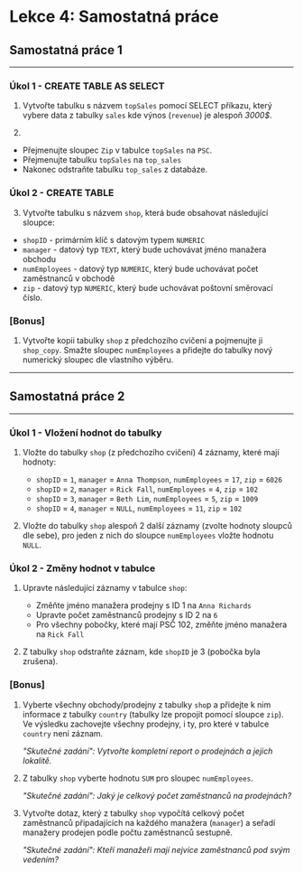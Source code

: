 # Lekce 4: Samostatná práce

## Samostatná práce 1
---

### Úkol 1 - CREATE TABLE AS SELECT

1. Vytvořte tabulku s názvem `topSales` pomocí SELECT příkazu, který vybere data z tabulky `sales` kde výnos (`revenue`) je alespoň _3000$_.


2. 
* Přejmenujte sloupec `Zip` v tabulce `topSales` na `PSC`.
* Přejmenujte tabulku `topSales` na `top_sales`
* Nakonec odstraňte tabulku `top_sales` z databáze.


### Úkol 2 - CREATE TABLE

3. Vytvořte tabulku s názvem `shop`, která bude obsahovat následující sloupce:

* `shopID` - primárním klíč s datovým typem `NUMERIC`
* `manager` -  datový typ `TEXT`, který bude uchovávat jméno manažera obchodu
* `numEmployees` - datový typ `NUMERIC`, který bude uchovávat počet zaměstnanců v obchodě
* `zip` - datový typ `NUMERIC`, který bude uchovávat poštovní směrovací číslo.


### [Bonus]

1. Vytvořte kopii tabulky `shop` z předchozího cvičení a pojmenujte ji `shop_copy`. Smažte sloupec `numEmployees` a přidejte do tabulky nový numerický sloupec dle vlastního výběru.


---

## Samostatná práce 2
---

### Úkol 1 - Vložení hodnot do tabulky

1. Vložte do tabulky `shop` (z předchozího cvičení) 4 záznamy, které mají hodnoty:
    * `shopID` = `1`, `manager` = `Anna Thompson`, `numEmployees` = `17`, `zip` = `6026`
    * `shopID` = `2`, `manager` = `Rick Fall`, `numEmployees` = `4`, `zip` = `102`
    * `shopID` = `3`, `manager` = `Beth Lim`, `numEmployees` = `5`, `zip` = `1009`
    * `shopID` = `4`, `manager` = `NULL`, `numEmployees` = `11`, `zip` = `102`

2. Vložte do tabulky `shop` alespoň 2 další záznamy (zvolte hodnoty sloupců dle sebe), pro jeden z nich do sloupce `numEmployees` vložte hodnotu `NULL`.

### Úkol 2 - Změny hodnot v tabulce

1. Upravte následující záznamy v tabulce `shop`:
    * Změňte jméno manažera prodejny s ID 1 na `Anna Richards`
    * Upravte počet zaměstnanců prodejny s ID 2 na `6`
    * Pro všechny pobočky, které mají PSČ 102, změňte jméno manažera na `Rick Fall`

2. Z tabulky `shop` odstraňte záznam, kde `shopID` je 3 (pobočka byla zrušena).


### [Bonus]

1. Vyberte všechny obchody/prodejny z tabulky `sho`p a přidejte k nim informace z tabulky `country` (tabulky lze propojit pomocí sloupce `zip`). Ve výsledku zachovejte všechny prodejny, i ty, pro které v tabulce `country` není záznam.

    _"Skutečné zadání":_
    _Vytvořte kompletní report o prodejnách a jejich lokalitě._


2. Z tabulky `shop` vyberte hodnotu `SUM` pro sloupec `numEmployees`.

    _"Skutečné zadání":_
    _Jaký je celkový počet zaměstnanců na prodejnách?_

3. Vytvořte dotaz, který z tabulky `shop` vypočítá celkový počet zaměstnanců připadajících na každého manažera (`manager`) a seřadí manažery prodejen podle počtu zaměstnanců sestupně.

    _"Skutečné zadání":_
    _Kteří manažeři mají nejvíce zaměstnanců pod svým vedením?_

